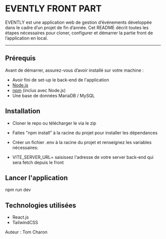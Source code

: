 # EVENTLY FRONT PART

EVENTLY est une application web de gestion d’événements développée dans le cadre d’un projet de fin d’année. Cet README décrit toutes les étapes nécessaires pour cloner, configurer et démarrer la partie front de l’application en local.

---

## Prérequis

Avant de démarrer, assurez-vous d’avoir installé sur votre machine :

- Avoir fini de set-up le back-end de l'application
- [Node.js](https://nodejs.org/)
- [npm](https://www.npmjs.com/) (inclus avec Node.js)
- Une base de données MariaDB / MySQL

## Installation

- Cloner le repo ou télécharger le via le zip
- Faites "npm install" à la racine du projet pour installer les dépendances
- Créer un fichier .env à la racine du projet et renseignez les variables nécessaires:

- VITE_SERVER_URL= saisissez l'adresse de votre server back-end qui sera fetch depuis le front

## Lancer l'application

npm run dev

## Technologies utilisées

- React.js
- TailwindCSS

Auteur : Tom Charon
